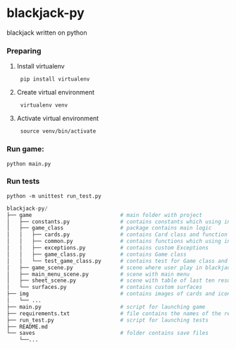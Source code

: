 # blackjack-py
blackjack written on python

### Preparing

1. Install virtualenv

        pip install virtualenv

2. Create virtual environment

        virtualenv venv
    
3. Activate virtual environment

        source venv/bin/activate

### Run game:
    python main.py

### Run tests
    python -m unittest run_test.py 


```python
blackjack-py/
├── game                            # main folder with project
│   ├── constants.py                # contains constants which using in other modules
│   ├── game_class                  # package contains main logic
│   │   ├── cards.py                # contains Card class and function for this class
│   │   ├── common.py               # contains functions which using in other modules
│   │   ├── exceptions.py           # contains custom Exceptions
│   │   ├── game_class.py           # contains Game class
│   │   └── test_game_class.py      # contains test for Game class and class methods
│   ├── game_scene.py               # scene where user play in blackjack
│   ├── main_menu_scene.py          # scene with main menu
│   ├── sheet_scene.py              # scene with table of last ten results
│   └── surfaces.py                 # contains custom surfaces
├── img                             # contains images of cards and icon
│   └── ...
├── main.py                         # script for launching game
├── requirements.txt                # file contains the names of the required packages
├── run_test.py                     # script for launching tests
├── README.md
└── saves                           # folder contains save files
    └──...


```